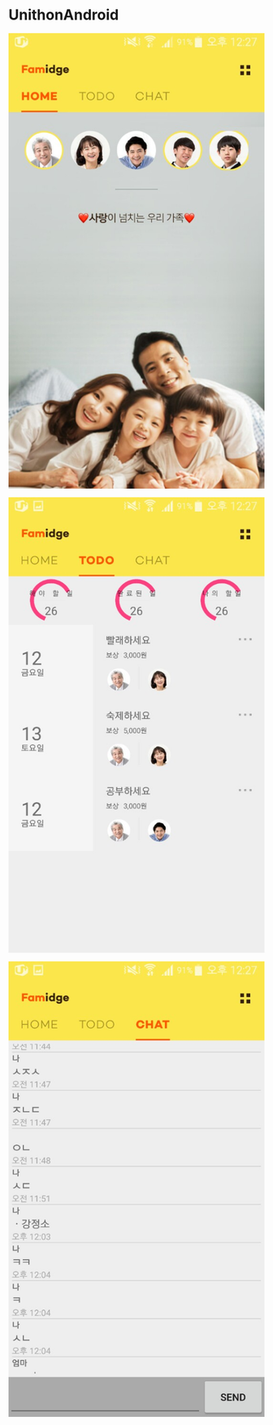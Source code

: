 # UnithonAndroid

![main](https://github.com/Unithon6th2Team/UnithonAndroid/blob/master/images/KakaoTalk_20180128_125118644.jpg)

![todo](https://github.com/Unithon6th2Team/UnithonAndroid/blob/master/images/KakaoTalk_20180128_125118332.jpg)

![chat](https://github.com/Unithon6th2Team/UnithonAndroid/blob/master/images/KakaoTalk_20180128_125118114.jpg)
